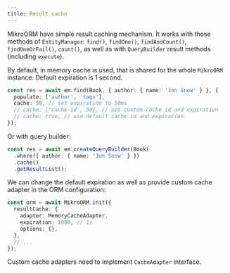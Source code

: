 ```yaml
---
title: Result cache
---
```


MikroORM have simple result caching mechanism. It works with those methods of 
`EntityManager`: `find()`, `findOne()`, `findAndCount()`, `findOneOrFail()`,
`count()`, as well as with `QueryBuilder` result methods (including `execute`). 

By default, in memory cache is used, that is shared for the whole `MikroORM` 
instance. Default expiration is 1 second.

```ts
const res = await em.find(Book, { author: { name: 'Jon Snow' } }, {
  populate: ['author', 'tags'], 
  cache: 50, // set expiration to 50ms
  // cache: ['cache-id', 50], // set custom cache id and expiration
  // cache: true, // use default cache id and expiration
});
```

Or with query builder:

```ts
const res = await em.createQueryBuilder(Book)
  .where({ author: { name: 'Jon Snow' } })
  .cache()
  .getResultList();
```

We can change the default expiration as well as provide custom cache adapter in
the ORM configuration:

```ts
const orm = await MikroORM.init({
  resultCache: {
    adapter: MemoryCacheAdapter,
    expiration: 1000, // 1s
    options: {},
  },
  // ...
});
```

Custom cache adapters need to implement `CacheAdapter` interface. 
